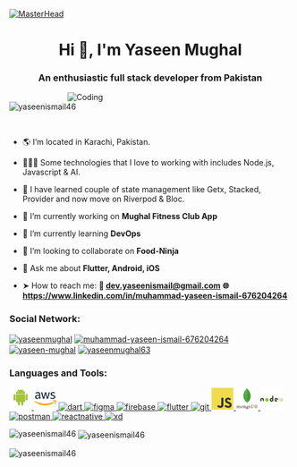 [![MasterHead](https://raw.githubusercontent.com/shahzebnaqvi/shahzebnaqvi/master/coding.gif)](https://yaseenmughal46.io)
<h1 align="center">Hi 👋, I'm Yaseen Mughal</h1>
<h3 align="center">An enthusiastic full stack developer from Pakistan</h3>
<img align="right" alt="Coding" width="400" src=https://raw.githubusercontent.com/Rogero0o/GifLoadingView/master/sample/src/main/res/drawable-hdpi/num76.gif>
<p align="left"> <img src="https://komarev.com/ghpvc/?username=yaseenismail46&label=Profile%20views&color=0e75b6&style=flat" alt="yaseenismail46" /> </p>

<p align="left"> <a href="https://twitter.com/" target="blank"><img src="https://img.shields.io/twitter/follow/?logo=twitter&style=for-the-badge" alt="" /></a> </p>

- 🌎 I’m located in Karachi, Pakistan.
  
- 👩🏻‍💻 Some technologies that I love to working with includes Node.js, Javascript & AI.

- 🚀 I have learned couple of state management like Getx, Stacked, Provider and now move on Riverpod & Bloc.
  
- 🔭 I’m currently working on **Mughal Fitness Club App**

- 🔎 I’m currently learning **DevOps**

- 👯 I’m looking to collaborate on **Food-Ninja**

- 💬 Ask me about **Flutter, Android, iOS**

- ➤ How to reach me:
     **📩 dev.yaseenismail@gmail.com**
     **🌐 https://www.linkedin.com/in/muhammad-yaseen-ismail-676204264**

<h3 align="left">Social Network:</h3>
<p align="left">
<a href="https://twitter.com/yaseenmughal" target="blank"><img align="center" src="https://raw.githubusercontent.com/rahuldkjain/github-profile-readme-generator/master/src/images/icons/Social/twitter.svg" alt="yaseenmughal" height="30" width="40" /></a>
<a href="https://linkedin.com/in/muhammad-yaseen-ismail-676204264" target="blank"><img align="center" src="https://raw.githubusercontent.com/rahuldkjain/github-profile-readme-generator/master/src/images/icons/Social/linked-in-alt.svg" alt="muhammad-yaseen-ismail-676204264" height="30" width="40" /></a>
<a href="https://fb.com/yaseen-mughal" target="blank"><img align="center" src="https://raw.githubusercontent.com/rahuldkjain/github-profile-readme-generator/master/src/images/icons/Social/facebook.svg" alt="yaseen-mughal" height="30" width="40" /></a>
<a href="https://instagram.com/yaseenmughal63" target="blank"><img align="center" src="https://raw.githubusercontent.com/rahuldkjain/github-profile-readme-generator/master/src/images/icons/Social/instagram.svg" alt="yaseenmughal63" height="30" width="40" /></a>
</p>

<h3 align="left">Languages and Tools:</h3>
<p align="left"> <a href="https://developer.android.com" target="_blank" rel="noreferrer"> <img src="https://raw.githubusercontent.com/devicons/devicon/master/icons/android/android-original-wordmark.svg" alt="android" width="40" height="40"/> </a> <a href="https://aws.amazon.com" target="_blank" rel="noreferrer"> <img src="https://raw.githubusercontent.com/devicons/devicon/master/icons/amazonwebservices/amazonwebservices-original-wordmark.svg" alt="aws" width="40" height="40"/> </a> <a href="https://dart.dev" target="_blank" rel="noreferrer"> <img src="https://www.vectorlogo.zone/logos/dartlang/dartlang-icon.svg" alt="dart" width="40" height="40"/> </a> <a href="https://www.figma.com/" target="_blank" rel="noreferrer"> <img src="https://www.vectorlogo.zone/logos/figma/figma-icon.svg" alt="figma" width="40" height="40"/> </a> <a href="https://firebase.google.com/" target="_blank" rel="noreferrer"> <img src="https://www.vectorlogo.zone/logos/firebase/firebase-icon.svg" alt="firebase" width="40" height="40"/> </a> <a href="https://flutter.dev" target="_blank" rel="noreferrer"> <img src="https://www.vectorlogo.zone/logos/flutterio/flutterio-icon.svg" alt="flutter" width="40" height="40"/> </a> <a href="https://git-scm.com/" target="_blank" rel="noreferrer"> <img src="https://www.vectorlogo.zone/logos/git-scm/git-scm-icon.svg" alt="git" width="40" height="40"/> </a> <a href="https://developer.mozilla.org/en-US/docs/Web/JavaScript" target="_blank" rel="noreferrer"> <img src="https://raw.githubusercontent.com/devicons/devicon/master/icons/javascript/javascript-original.svg" alt="javascript" width="40" height="40"/> </a> <a href="https://www.mongodb.com/" target="_blank" rel="noreferrer"> <img src="https://raw.githubusercontent.com/devicons/devicon/master/icons/mongodb/mongodb-original-wordmark.svg" alt="mongodb" width="40" height="40"/> </a> <a href="https://nodejs.org" target="_blank" rel="noreferrer"> <img src="https://raw.githubusercontent.com/devicons/devicon/master/icons/nodejs/nodejs-original-wordmark.svg" alt="nodejs" width="40" height="40"/> </a> <a href="https://postman.com" target="_blank" rel="noreferrer"> <img src="https://www.vectorlogo.zone/logos/getpostman/getpostman-icon.svg" alt="postman" width="40" height="40"/> </a> <a href="https://reactnative.dev/" target="_blank" rel="noreferrer"> <img src="https://reactnative.dev/img/header_logo.svg" alt="reactnative" width="40" height="40"/> </a> <a href="https://www.adobe.com/products/xd.html" target="_blank" rel="noreferrer"> <img src="https://cdn.worldvectorlogo.com/logos/adobe-xd.svg" alt="xd" width="40" height="40"/> </a> </p>

<p><img align="left" src="https://github-readme-stats.vercel.app/api/top-langs?username=yaseenismail46&show_icons=true&locale=en&layout=compact" alt="yaseenismail46" /></p>

<p>&nbsp;<img align="center" src="https://github-readme-stats.vercel.app/api?username=yaseenismail46&show_icons=true&locale=en" alt="yaseenismail46" /></p>

<p><img align="center" src="https://github-readme-streak-stats.herokuapp.com/?user=yaseenismail46&" alt="yaseenismail46" /></p>
